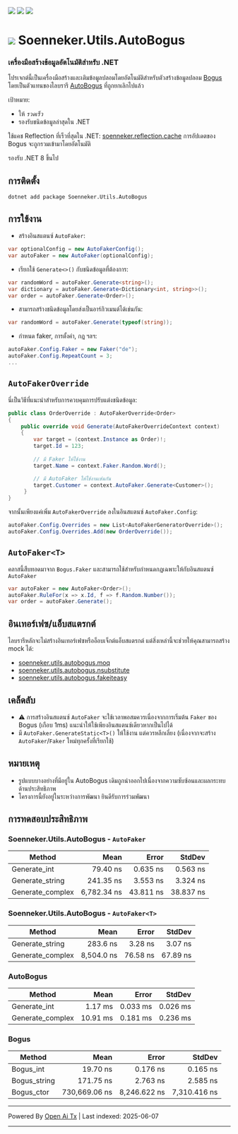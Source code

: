 [![](https://img.shields.io/nuget/v/soenneker.utils.autobogus.svg?style=for-the-badge)](https://www.nuget.org/packages/soenneker.utils.autobogus/)
[![](https://img.shields.io/github/actions/workflow/status/soenneker/soenneker.utils.autobogus/publish-package.yml?style=for-the-badge)](https://github.com/soenneker/soenneker.utils.autobogus/actions/workflows/publish-package.yml)
[![](https://img.shields.io/nuget/dt/soenneker.utils.autobogus.svg?style=for-the-badge)](https://www.nuget.org/packages/soenneker.utils.autobogus/)

# ![](https://user-images.githubusercontent.com/4441470/224455560-91ed3ee7-f510-4041-a8d2-3fc093025112.png) Soenneker.Utils.AutoBogus
### เครื่องมือสร้างข้อมูลอัตโนมัติสำหรับ .NET 

โปรเจกต์นี้เป็นเครื่องมือสร้างและเติมข้อมูลปลอมโดยอัตโนมัติสำหรับตัวสร้างข้อมูลปลอม [Bogus](https://github.com/bchavez/Bogus) โดยเป็นตัวแทนของไลบรารี [AutoBogus](https://github.com/nickdodd79/AutoBogus) ที่ถูกยกเลิกไปแล้ว

เป้าหมาย:
- ให้ *รวดเร็ว*
- รองรับชนิดข้อมูลล่าสุดใน .NET

ใช้แคช Reflection ที่เร็วที่สุดใน .NET: [soenneker.reflection.cache](https://github.com/soenneker/soenneker.reflection.cache) การอัปเดตของ Bogus จะถูกรวมเข้ามาโดยอัตโนมัติ

รองรับ .NET 8 ขึ้นไป

## การติดตั้ง

```
dotnet add package Soenneker.Utils.AutoBogus
```

## การใช้งาน

- สร้างอินสแตนซ์ `AutoFaker`:
```csharp
var optionalConfig = new AutoFakerConfig();
var autoFaker = new AutoFaker(optionalConfig);
```

- เรียกใช้ `Generate<>()` กับชนิดข้อมูลที่ต้องการ:

```csharp
var randomWord = autoFaker.Generate<string>();
var dictionary = autoFaker.Generate<Dictionary<int, string>>();
var order = autoFaker.Generate<Order>();
```

- สามารถสร้างชนิดข้อมูลโดยส่งเป็นอาร์กิวเมนต์ได้เช่นกัน:

```csharp
var randomWord = autoFaker.Generate(typeof(string));
```

- กำหนด faker, การตั้งค่า, กฎ ฯลฯ:

```csharp
autoFaker.Config.Faker = new Faker("de");
autoFaker.Config.RepeatCount = 3;
...
```

## `AutoFakerOverride`

นี่เป็นวิธีที่แนะนำสำหรับการควบคุมการปรับแต่งชนิดข้อมูล:

```csharp
public class OrderOverride : AutoFakerOverride<Order>
{
    public override void Generate(AutoFakerOverrideContext context)
    {
        var target = (context.Instance as Order)!;
        target.Id = 123;
        
        // มี Faker ให้ใช้งาน
        target.Name = context.Faker.Random.Word();

        // มี AutoFaker ให้ใช้งานเช่นกัน
        target.Customer = context.AutoFaker.Generate<Customer>();
     }
}
```

จากนั้นเพียงแค่เพิ่ม `AutoFakerOverride` ลงในอินสแตนซ์ `AutoFaker.Config`:

```csharp
autoFaker.Config.Overrides = new List<AutoFakerGeneratorOverride>();
autoFaker.Config.Overrides.Add(new OrderOverride());
```

## `AutoFaker<T>`

คลาสนี้สืบทอดมาจาก `Bogus.Faker` และสามารถใช้สำหรับกำหนดกฎเฉพาะให้กับอินสแตนซ์ `AutoFaker`

```csharp
var autoFaker = new AutoFaker<Order>();
autoFaker.RuleFor(x => x.Id, f => f.Random.Number());
var order = autoFaker.Generate();
```

## อินเทอร์เฟซ/แอ็บสแตรกต์

ไลบรารีหลักจะไม่สร้างอินเทอร์เฟซหรืออ็อบเจ็กต์แอ็บสแตรกต์ แต่สิ่งเหล่านี้จะช่วยให้คุณสามารถสร้าง mock ได้:

- [soenneker.utils.autobogus.moq](https://github.com/soenneker/soenneker.utils.autobogus.moq)
- [soenneker.utils.autobogus.nsubstitute](https://github.com/soenneker/soenneker.utils.autobogus.nsubstitute)
- [soenneker.utils.autobogus.fakeiteasy](https://github.com/soenneker/soenneker.utils.autobogus.fakeiteasy)

## เคล็ดลับ
- ⚠️ การสร้างอินสแตนซ์ `AutoFaker` จะใช้เวลาพอสมควรเนื่องจากการเริ่มต้น `Faker` ของ Bogus (เกือบ 1ms) แนะนำให้ใช้เพียงอินสแตนซ์เดียวหากเป็นไปได้
- มี `AutoFaker.GenerateStatic<T>()` ให้ใช้งาน แต่ควรหลีกเลี่ยง (เนื่องจากจะสร้าง `AutoFaker`/`Faker` ใหม่ทุกครั้งที่เรียกใช้)

## หมายเหตุ
- รูปแบบบางอย่างที่มีอยู่ใน AutoBogus เดิมถูกนำออกไปเนื่องจากความซับซ้อนและผลกระทบด้านประสิทธิภาพ
- โครงการนี้ยังอยู่ในระหว่างการพัฒนา ยินดีรับการร่วมพัฒนา

## การทดสอบประสิทธิภาพ

### Soenneker.Utils.AutoBogus - `AutoFaker`

| Method           | Mean        | Error     | StdDev    |
|----------------- |------------:|----------:|----------:|
| Generate_int     |    79.40 ns |  0.635 ns |  0.563 ns |
| Generate_string  |   241.35 ns |  3.553 ns |  3.324 ns |
| Generate_complex | 6,782.34 ns | 43.811 ns | 38.837 ns |

### Soenneker.Utils.AutoBogus - `AutoFaker<T>`

| Method           | Mean       | Error    | StdDev   |
|----------------- |-----------:|---------:|---------:|
| Generate_string  |   283.6 ns |  3.28 ns |  3.07 ns |
| Generate_complex | 8,504.0 ns | 76.58 ns | 67.89 ns |

### AutoBogus

| Method           | Mean      | Error    | StdDev   |
|----------------- |----------:|---------:|---------:|
| Generate_int     |   1.17 ms | 0.033 ms | 0.026 ms |
| Generate_complex |  10.91 ms | 0.181 ms | 0.236 ms |

### Bogus

| Method       | Mean          | Error        | StdDev       |
|------------- |--------------:|-------------:|-------------:|
| Bogus_int    |      19.70 ns |     0.176 ns |     0.165 ns |
| Bogus_string |     171.75 ns |     2.763 ns |     2.585 ns |
| Bogus_ctor   | 730,669.06 ns | 8,246.622 ns | 7,310.416 ns |

---

Powered By [Open Ai Tx](https://github.com/OpenAiTx/OpenAiTx) | Last indexed: 2025-06-07

---
